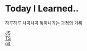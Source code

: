 # Today I Learned..
하루하루 차곡차곡 쌓아나가는 과정의 기록

[JS](https://github.com/gogoyong/TIL/edit/main/js/README.md)  
[TS](https://github.com/gogoyong/TIL/edit/main/ts/README.md)  
[git](https://github.com/gogoyong/TIL/edit/main/git/README.md)

<!-- ## commit 말머리
feat : 기능개발  
fix : 오류개선  
reactor : 기능개선  
docs : 문서화 작업   -->
